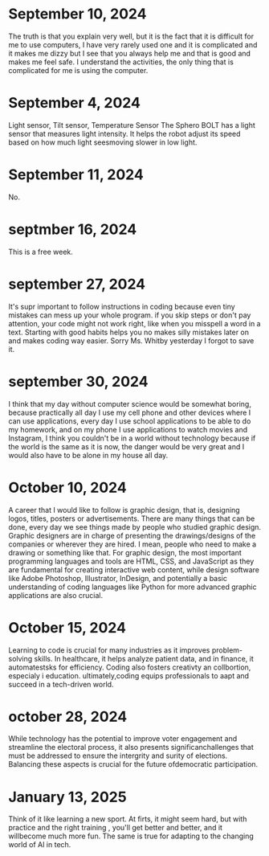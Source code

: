 # September 10, 2024
The truth is that you explain very well, but it is the fact that it is difficult for me to use computers, I have very rarely used one and it is complicated and it makes me dizzy but I see that you always help me and that is good and makes me feel safe. I understand the activities, the only thing that is complicated for me is using the computer.
# September 4, 2024
Light sensor, Tilt sensor, Temperature  Sensor
The Sphero BOLT has a light sensor that measures light intensity. It helps the robot adjust its speed based on how much light seesmoving slower in low light.
# September 11, 2024
No.
# septmber 16, 2024
This is a free week.
# september 27, 2024
It's supr important to follow instructions in coding because even tiny mistakes can mess up your whole program. if you skip steps or don't pay attention, your code might not work right, like when you misspell a word in a text. Starting with good habits helps you no makes silly mistakes later on and makes coding way easier.
Sorry Ms. Whitby yesterday I forgot to save it. 
# september 30, 2024
I think that my day without computer science would be somewhat boring, because practically all day I use my cell phone and other devices where I can use applications, every day I use school applications to be able to do my homework, and on my phone I use applications to watch movies and Instagram, I think you couldn't be in a world without technology because if the world is the same as it is now, the danger would be very great and I would also have to be alone in my house all day.
# October 10, 2024
A career that I would like to follow is graphic design, that is, designing logos, titles, posters or advertisements. There are many things that can be done, every day we see things made by people who studied graphic design.
Graphic designers are in charge of presenting the drawings/designs of the companies or wherever they are hired. I mean, people who need to make a drawing or something like that.
For graphic design, the most important programming languages ​​and tools are HTML, CSS, and JavaScript as they are fundamental for creating interactive web content, while design software like Adobe Photoshop, Illustrator, InDesign, and potentially a basic understanding of coding languages ​​like Python for more advanced graphic applications are also crucial.
# October 15, 2024
Learning to code is crucial for many industries as it improves problem-solving skills. In healthcare, it helps analyze patient data, and in finance, it automatestsks for efficiency. Coding also fosters creativty an collbortion, especialy i education. ultimately,coding equips professionals to aapt and succeed in a tech-driven world.
# october 28, 2024
While technology has the potential to improve voter engagement and streamline the electoral process, it also presents significanchallenges that must be addressed to ensure the intergrity and surity of elections. Balancing these aspects is crucial for the future ofdemocratic participation.
# January 13, 2025
Think of it like learning a new sport. At firts, it might seem hard, but with practice and the right training , you'll get better and better, and it willbecome much more fun. The same is true for adapting to the changing world of AI in tech.
